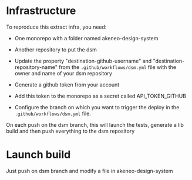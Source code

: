 # Infrastructure

To reproduce this extract infra, you need:

- One monorepo with a folder named akeneo-design-system
- Another repository to put the dsm

- Update the property "destination-github-username" and "destination-repository-name" from the `.github/workflows/dsm.yml` file with the owner and name of your dsm repository
- Generate a github token from your account
- Add this token to the monorepo as a secret called API_TOKEN_GITHUB
- Configure the branch on which you want to trigger the deploy in the `.github/workflows/dsm.yml` file.

On each push on the dsm branch, this will launch the tests, generate a lib build and then push everything to the dsm repository

# Launch build

Just push on dsm branch and modify a file in akeneo-design-system
